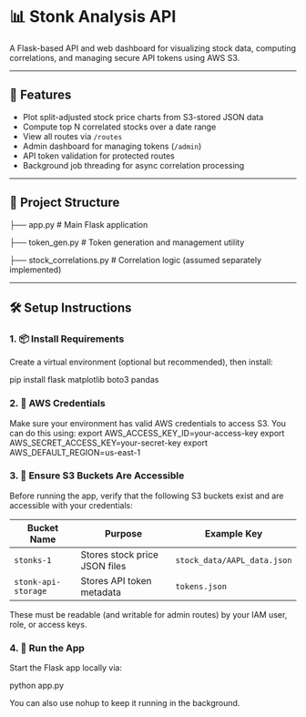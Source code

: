 # 📊 Stonk Analysis API

A Flask-based API and web dashboard for visualizing stock data, computing correlations, and managing secure API tokens using AWS S3.

---

## 🚀 Features

- Plot split-adjusted stock price charts from S3-stored JSON data
- Compute top N correlated stocks over a date range
- View all routes via `/routes`
- Admin dashboard for managing tokens (`/admin`)
- API token validation for protected routes
- Background job threading for async correlation processing

---

## 📁 Project Structure
├── app.py # Main Flask application

├── token_gen.py # Token generation and management utility

├── stock_correlations.py # Correlation logic (assumed separately implemented)

---

## 🛠️ Setup Instructions

### 1. 📦 Install Requirements

Create a virtual environment (optional but recommended), then install:

pip install flask matplotlib boto3 pandas

### 2. 🔐 AWS Credentials
Make sure your environment has valid AWS credentials to access S3. You can do this using:
export AWS_ACCESS_KEY_ID=your-access-key
export AWS_SECRET_ACCESS_KEY=your-secret-key
export AWS_DEFAULT_REGION=us-east-1

### 3. 📂 Ensure S3 Buckets Are Accessible

Before running the app, verify that the following S3 buckets exist and are accessible with your credentials:

| Bucket Name          | Purpose                        | Example Key                             |
|----------------------|--------------------------------|------------------------------------------|
| `stonks-1`           | Stores stock price JSON files  | `stock_data/AAPL_data.json`              |
| `stonk-api-storage`  | Stores API token metadata      | `tokens.json`                            |

These must be readable (and writable for admin routes) by your IAM user, role, or access keys.

### 4. 🧪 Run the App

Start the Flask app locally via:

python app.py

You can also use nohup to keep it running in the background.

